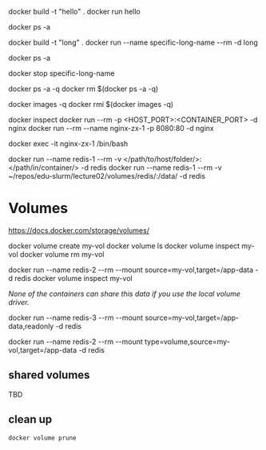 docker build -t "hello" .
docker run hello

docker ps -a

docker build -t "long" .
docker run --name specific-long-name --rm -d long

docker ps -a

docker stop specific-long-name

docker ps -a -q
docker rm \$(docker ps -a -q)

docker images -q
docker rmi \$(docker images -q)

docker inspect <id>
docker run --rm -p <HOST_PORT>:<CONTAINER_PORT> -d nginx
docker run --rm --name nginx-zx-1 -p 8080:80 -d nginx

docker exec -it nginx-zx-1 /bin/bash

docker run --name redis-1 --rm -v </path/to/host/folder/>:</path/in/container/> -d redis
docker run --name redis-1 --rm -v ~/repos/edu-slurm/lecture02/volumes/redis/:/data/ -d redis

# Volumes

https://docs.docker.com/storage/volumes/

docker volume create my-vol
docker volume ls
docker volume inspect my-vol
docker volume rm my-vol

docker run --name redis-2 --rm --mount source=my-vol,target=/app-data -d redis
docker volume inspect my-vol

_None of the containers can share this data if you use the local volume driver._

docker run --name redis-3 --rm --mount source=my-vol,target=/app-data,readonly -d redis

docker run --name redis-2 --rm --mount type=volume,source=my-vol,target=/app-data -d redis

## shared volumes

TBD

## clean up

```
docker volume prune
```
